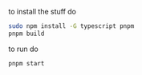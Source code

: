 to install the stuff do
```sh
sudo npm install -G typescript pnpm
pnpm build
```

to run do 
```sh
pnpm start
```